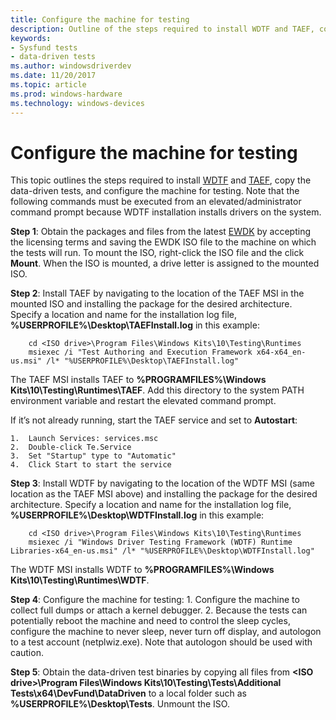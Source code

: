 ```yaml
---
title: Configure the machine for testing
description: Outline of the steps required to install WDTF and TAEF, copy the System Fundamentals data-driven tests, and configure the machine for testing
keywords:
- Sysfund tests
- data-driven tests
ms.author: windowsdriverdev
ms.date: 11/20/2017
ms.topic: article
ms.prod: windows-hardware
ms.technology: windows-devices
---
```


# Configure the machine for testing
This topic outlines the steps required to install [WDTF](https://docs.microsoft.com/en-us/windows-hardware/drivers/wdtf/) and [TAEF](https://docs.microsoft.com/en-us/windows-hardware/drivers/taef/), copy the data-driven tests, and configure the machine for testing. Note that the following commands must be executed from an elevated/administrator command prompt because WDTF installation installs drivers on the system.

**Step 1**: Obtain the packages and files from the latest [EWDK](https://docs.microsoft.com/en-us/windows-hardware/drivers/develop/installing-the-enterprise-wdk) by accepting the licensing terms and saving the EWDK ISO file to the machine on which the tests will run. To mount the ISO, right-click the ISO file and the click **Mount**. When the ISO is mounted, a drive letter is assigned to the mounted ISO.

**Step 2**: Install TAEF by navigating to the location of the TAEF MSI in the mounted ISO and installing the package for the desired architecture. Specify a location and name for the installation log file, **%USERPROFILE%\Desktop\TAEFInstall.log** in this example:

```
    cd <ISO drive>\Program Files\Windows Kits\10\Testing\Runtimes
    msiexec /i "Test Authoring and Execution Framework x64-x64_en-us.msi" /l* "%USERPROFILE%\Desktop\TAEFInstall.log"
```
The TAEF MSI installs TAEF to **%PROGRAMFILES%\Windows Kits\10\Testing\Runtimes\TAEF**.  Add this directory to the system PATH environment variable and restart the elevated command prompt.

If it’s not already running, start the TAEF service and set to **Autostart**:

    1.	Launch Services: services.msc
    2.	Double-click Te.Service
    3.	Set "Startup" type to "Automatic"
    4.	Click Start to start the service

**Step 3**: Install WDTF by navigating to the location of the WDTF MSI (same location as the TAEF MSI above) and installing the package for the desired architecture. Specify a location and name for the installation log file, **%USERPROFILE%\Desktop\WDTFInstall.log** in this example:
```
    cd <ISO drive>\Program Files\Windows Kits\10\Testing\Runtimes
    msiexec /i "Windows Driver Testing Framework (WDTF) Runtime Libraries-x64_en-us.msi" /l* "%USERPROFILE%\Desktop\WDTFInstall.log"
```
The WDTF MSI installs WDTF to **%PROGRAMFILES%\Windows Kits\10\Testing\Runtimes\WDTF**.

**Step 4**: Configure the machine for testing:
    1.	Configure the machine to collect full dumps or attach a kernel debugger.
    2.	Because the tests can potentially reboot the machine and need to control the sleep cycles, configure the machine to never sleep, never turn off display, and autologon to a test account (netplwiz.exe).  Note that autologon should be used with caution.

**Step 5**: Obtain the data-driven test binaries by copying all files from **\<ISO drive>\Program Files\Windows Kits\10\Testing\Tests\Additional Tests\x64\DevFund\DataDriven** to a local folder such as **%USERPROFILE%\Desktop\Tests**. Unmount the ISO.
